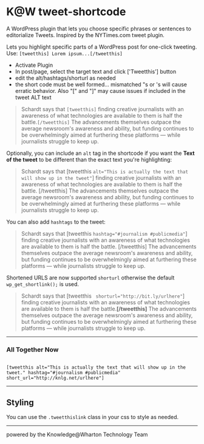 K@W tweet-shortcode
==============

A WordPress plugin that lets you choose specific phrases or sentences to editorialize Tweets. Inspired by the NYTimes.com tweet plugin.


Lets you highlight specific parts of a WordPress post for one-click tweeting. Use:
<code>[tweetthis] Lorem ipsum...[/tweetthis]</code>

* Activate Plugin
* In post/page, select the target text and click ['Tweetthis'] button
* edit the alt/hashtags/shorturl as needed
* the short code must be well formed... mismatched "s or 's will cause erratic behavior. Also "[" and "]" may cause issues if included in the tweet ALT text 
 

<blockquote>Schardt says that <code>[tweetthis]</code> finding creative journalists with an awareness of what technologies are available to them is half the battle.<code>[/tweetthis]</code> The advancements themselves outpace the average newsroom's awareness and ability, but funding continues to be overwhelmingly aimed at furthering these platforms — while journalists struggle to keep up.</blockquote>

Optionally, you can include an <code>alt</code> tag in the shortcode if you want the **Text of the tweet** to be different than the exact text you're highlighting:

<blockquote>Schardt says that &#91;tweetthis <code>alt=&#34;This is actually the text that will show up in the tweet&#34;</code>&#93;</strong> finding creative journalists with an awareness of what technologies are available to them is half the battle. &#91;/tweetthis&#93; The advancements themselves outpace the average newsroom's awareness and ability, but funding continues to be overwhelmingly aimed at furthering these platforms — while journalists struggle to keep up.</blockquote>

You can also add <code>hashtags</code> to the tweet:

<blockquote>Schardt says that 
&#91;tweetthis <code>hashtag=&#34;#journalism #publicmedia&#34;</code>&#93;  finding creative journalists with an awareness of what technologies are available to them is half the battle. &#91;/tweetthis&#93; The advancements themselves outpace the average newsroom's awareness and ability, but funding continues to be overwhelmingly aimed at furthering these platforms — while journalists struggle to keep up.</blockquote>

Shortened URLS are now supported <code>shorturl</code> otherwise the default  <code>wp_get_shortlink();</code> is used.


 <blockquote>Schardt says that &#91;tweetthis <code> shorturl=&#34;http://bit.ly/urlhere&#34;</code>&#93; finding creative journalists with an awareness of what technologies are available to them is half the battle.<strong>&#91;/tweetthis&#93;</strong> The advancements themselves outpace the average newsroom's awareness and ability, but funding continues to be overwhelmingly aimed at furthering these platforms — while journalists struggle to 
keep up.</blockquote>

***
<h3>All Together Now</h3>

<code>
[tweetthis alt=&#34;This is actually the text that will show up in the tweet.&#34; hashtag=&#34;#journalism #publicmedia&#34; short_url=&#34;http://knlg.net/urlhere&#34;]
</code>

***
 
<h2>Styling</h2>
You can use the <code>.tweetthislink</code> class in your css to style as needed. 

***

powered by the Knowledge@Wharton Technology Team


